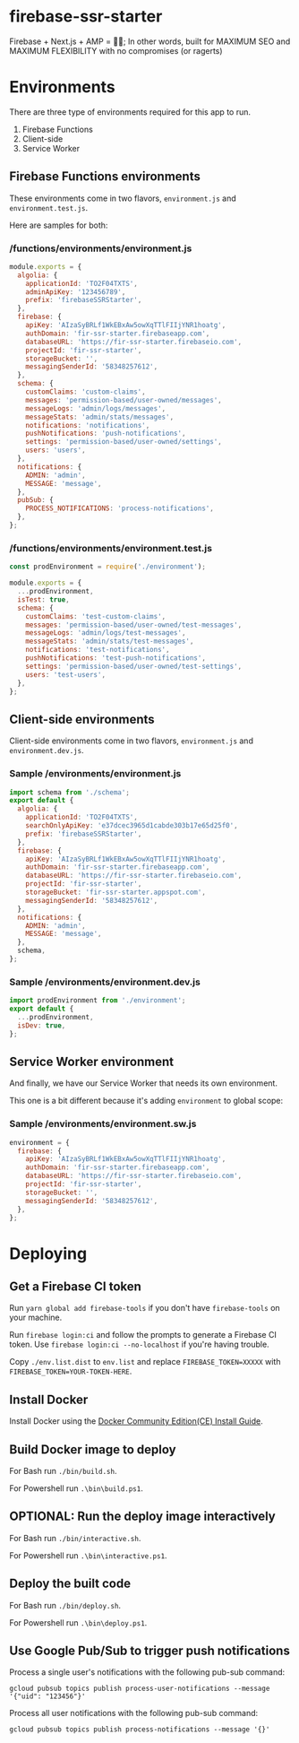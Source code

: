 # firebase-ssr-starter

Firebase + Next.js + AMP = 🐱‍👓; In other words, built for MAXIMUM SEO and MAXIMUM FLEXIBILITY with no compromises (or ragerts)

# Environments

There are three type of environments required for this app to run.

1.  Firebase Functions
2.  Client-side
3.  Service Worker

## Firebase Functions environments

These environments come in two flavors, `environment.js` and `environment.test.js`.

Here are samples for both:

### /functions/environments/environment.js

```javascript
module.exports = {
  algolia: {
    applicationId: 'TO2F04TXTS',
    adminApiKey: '123456789',
    prefix: 'firebaseSSRStarter',
  },
  firebase: {
    apiKey: 'AIzaSyBRLf1WkEBxAw5owXqTTlFIIjYNR1hoatg',
    authDomain: 'fir-ssr-starter.firebaseapp.com',
    databaseURL: 'https://fir-ssr-starter.firebaseio.com',
    projectId: 'fir-ssr-starter',
    storageBucket: '',
    messagingSenderId: '58348257612',
  },
  schema: {
    customClaims: 'custom-claims',
    messages: 'permission-based/user-owned/messages',
    messageLogs: 'admin/logs/messages',
    messageStats: 'admin/stats/messages',
    notifications: 'notifications',
    pushNotifications: 'push-notifications',
    settings: 'permission-based/user-owned/settings',
    users: 'users',
  },
  notifications: {
    ADMIN: 'admin',
    MESSAGE: 'message',
  },
  pubSub: {
    PROCESS_NOTIFICATIONS: 'process-notifications',
  },
};
```

### /functions/environments/environment.test.js

```javascript
const prodEnvironment = require('./environment');

module.exports = {
  ...prodEnvironment,
  isTest: true,
  schema: {
    customClaims: 'test-custom-claims',
    messages: 'permission-based/user-owned/test-messages',
    messageLogs: 'admin/logs/test-messages',
    messageStats: 'admin/stats/test-messages',
    notifications: 'test-notifications',
    pushNotifications: 'test-push-notifications',
    settings: 'permission-based/user-owned/test-settings',
    users: 'test-users',
  },
};
```

## Client-side environments

Client-side environments come in two flavors, `environment.js` and `environment.dev.js`.

### Sample /environments/environment.js

```javascript
import schema from './schema';
export default {
  algolia: {
    applicationId: 'TO2F04TXTS',
    searchOnlyApiKey: 'e37dcec3965d1cabde303b17e65d25f0',
    prefix: 'firebaseSSRStarter',
  },
  firebase: {
    apiKey: 'AIzaSyBRLf1WkEBxAw5owXqTTlFIIjYNR1hoatg',
    authDomain: 'fir-ssr-starter.firebaseapp.com',
    databaseURL: 'https://fir-ssr-starter.firebaseio.com',
    projectId: 'fir-ssr-starter',
    storageBucket: 'fir-ssr-starter.appspot.com',
    messagingSenderId: '58348257612',
  },
  notifications: {
    ADMIN: 'admin',
    MESSAGE: 'message',
  },
  schema,
};
```

### Sample /environments/environment.dev.js

```javascript
import prodEnvironment from './environment';
export default {
  ...prodEnvironment,
  isDev: true,
};
```

## Service Worker environment

And finally, we have our Service Worker that needs its own environment.

This one is a bit different because it's adding `environment` to global scope:

### Sample /environments/environment.sw.js

```javascript
environment = {
  firebase: {
    apiKey: 'AIzaSyBRLf1WkEBxAw5owXqTTlFIIjYNR1hoatg',
    authDomain: 'fir-ssr-starter.firebaseapp.com',
    databaseURL: 'https://fir-ssr-starter.firebaseio.com',
    projectId: 'fir-ssr-starter',
    storageBucket: '',
    messagingSenderId: '58348257612',
  },
};
```

# Deploying

## Get a Firebase CI token

Run `yarn global add firebase-tools` if you don't have `firebase-tools` on your machine.

Run `firebase login:ci` and follow the prompts to generate a Firebase CI token. Use `firebase login:ci --no-localhost` if you're having trouble.

Copy `./env.list.dist` to `env.list` and replace `FIREBASE_TOKEN=XXXXX` with `FIREBASE_TOKEN=YOUR-TOKEN-HERE`.

## Install Docker

Install Docker using the [Docker Community Edition(CE) Install Guide](https://docs.docker.com/install/).

## Build Docker image to deploy

For Bash run `./bin/build.sh`.

For Powershell run `.\bin\build.ps1`.

## OPTIONAL: Run the deploy image interactively

For Bash run `./bin/interactive.sh`.

For Powershell run `.\bin\interactive.ps1`.

## Deploy the built code

For Bash run `./bin/deploy.sh`.

For Powershell run `.\bin\deploy.ps1`.

## Use Google Pub/Sub to trigger push notifications

Process a single user's notifications with the following pub-sub command:

`gcloud pubsub topics publish process-user-notifications --message '{"uid": "123456"}'`

Process all user notifications with the following pub-sub command:

`gcloud pubsub topics publish process-notifications --message '{}'`
